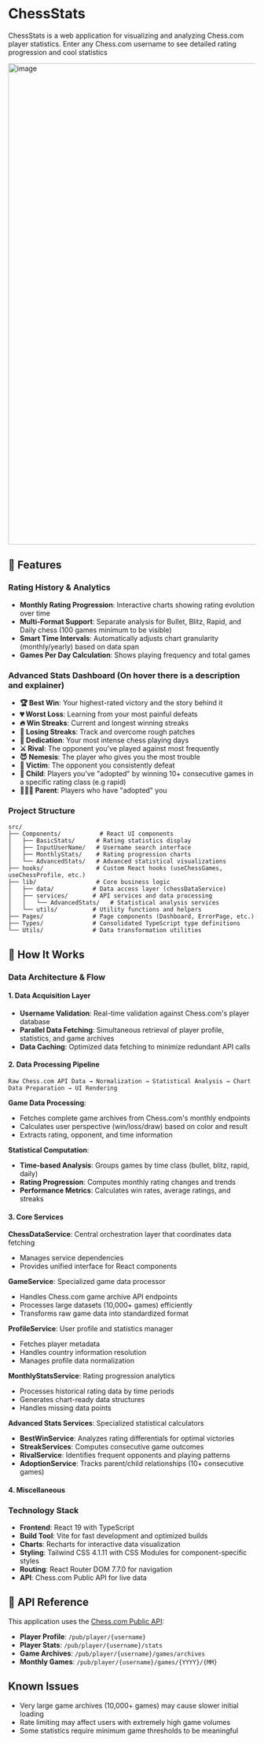 # ChessStats

ChessStats is a web application for visualizing and analyzing Chess.com player statistics. Enter any Chess.com username to see detailed rating progression and cool statistics

<img width="1694" height="978" alt="image" src="https://github.com/user-attachments/assets/971c89b0-0741-4acd-91b6-3c9b369c7e83" />

## 🎯 Features

### Rating History & Analytics
- **Monthly Rating Progression**: Interactive charts showing rating evolution over time
- **Multi-Format Support**: Separate analysis for Bullet, Blitz, Rapid, and Daily chess (100 games minimum to be visible)
- **Smart Time Intervals**: Automatically adjusts chart granularity (monthly/yearly) based on data span
- **Games Per Day Calculation**: Shows playing frequency and total games

### Advanced Stats Dashboard (On hover there is a description and explainer)
- **🏆 Best Win**: Your highest-rated victory and the story behind it
- **💔 Worst Loss**: Learning from your most painful defeats
- **🔥 Win Streaks**: Current and longest winning streaks
- **🥀 Losing Streaks**: Track and overcome rough patches
- **🎯 Dedication**: Your most intense chess playing days
- **⚔️ Rival**: The opponent you've played against most frequently
- **😈 Nemesis**: The player who gives you the most trouble
- **🎯 Victim**: The opponent you consistently defeat
- **👶 Child**: Players you've "adopted" by winning 10+ consecutive games in a specific rating class (e.g rapid)
- **👨‍👧‍👦 Parent**: Players who have "adopted" you

### Project Structure

```
src/
├── Components/           # React UI components
│   ├── BasicStats/      # Rating statistics display
│   ├── InputUserName/   # Username search interface
│   ├── MonthlyStats/    # Rating progression charts
│   └── AdvancedStats/   # Advanced statistical visualizations
├── hooks/               # Custom React hooks (useChessGames, useChessProfile, etc.)
├── lib/                 # Core business logic
│   ├── data/           # Data access layer (chessDataService)
│   ├── services/       # API services and data processing
│   │   └── AdvancedStats/   # Statistical analysis services
│   └── utils/          # Utility functions and helpers
├── Pages/              # Page components (Dashboard, ErrorPage, etc.)
├── Types/              # Consolidated TypeScript type definitions
└── Utils/              # Data transformation utilities
```

## 🔄 How It Works

### Data Architecture & Flow

#### 1. Data Acquisition Layer
- **Username Validation**: Real-time validation against Chess.com's player database
- **Parallel Data Fetching**: Simultaneous retrieval of player profile, statistics, and game archives
- **Data Caching**: Optimized data fetching to minimize redundant API calls

#### 2. Data Processing Pipeline
```
Raw Chess.com API Data → Normalization → Statistical Analysis → Chart Data Preparation → UI Rendering
```

**Game Data Processing**:
- Fetches complete game archives from Chess.com's monthly endpoints
- Calculates user perspective (win/loss/draw) based on color and result
- Extracts rating, opponent, and time information

**Statistical Computation**:
- **Time-based Analysis**: Groups games by time class (bullet, blitz, rapid, daily)
- **Rating Progression**: Computes monthly rating changes and trends  
- **Performance Metrics**: Calculates win rates, average ratings, and streaks

#### 3. Core Services

**ChessDataService**: Central orchestration layer that coordinates data fetching
- Manages service dependencies
- Provides unified interface for React components

**GameService**: Specialized game data processor
- Handles Chess.com game archive API endpoints
- Processes large datasets (10,000+ games) efficiently
- Transforms raw game data into standardized format

**ProfileService**: User profile and statistics manager
- Fetches player metadata 
- Handles country information resolution
- Manages profile data normalization

**MonthlyStatsService**: Rating progression analytics
- Processes historical rating data by time periods
- Generates chart-ready data structures
- Handles missing data points 

**Advanced Stats Services**: Specialized statistical calculators
- **BestWinService**: Analyzes rating differentials for optimal victories
- **StreakServices**: Computes consecutive game outcomes
- **RivalService**: Identifies frequent opponents and playing patterns
- **AdoptionService**: Tracks parent/child relationships (10+ consecutive games)

#### 4. Miscellaneous

### Technology Stack

- **Frontend**: React 19 with TypeScript
- **Build Tool**: Vite for fast development and optimized builds
- **Charts**: Recharts for interactive data visualization
- **Styling**: Tailwind CSS 4.1.11 with CSS Modules for component-specific styles
- **Routing**: React Router DOM 7.7.0 for navigation
- **API**: Chess.com Public API for live data


## 📝 API Reference

This application uses the [Chess.com Public API](https://www.chess.com/news/view/published-data-api):

- **Player Profile**: `/pub/player/{username}`
- **Player Stats**: `/pub/player/{username}/stats`
- **Game Archives**: `/pub/player/{username}/games/archives`
- **Monthly Games**: `/pub/player/{username}/games/{YYYY}/{MM}`

## Known Issues

- Very large game archives (10,000+ games) may cause slower initial loading
- Rate limiting may affect users with extremely high game volumes
- Some statistics require minimum game thresholds to be meaningful

